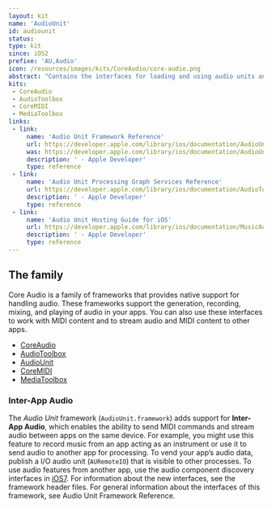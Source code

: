 ```yaml
---
layout: kit
name: 'AudioUnit'
id: audiounit
status: 
type: kit
since: iOS2
prefixe: 'AU,Audio'
icon: /resources/images/kits/CoreAudio/core-audio.png
abstract: "Contains the interfaces for loading and using audio units and support for Inter-App Audio."
kits:
 - CoreAudio
 - AudioToolbox
 - CoreMIDI
 - MediaToolbox
links:
 - link:
     name: 'Audio Unit Framework Reference'
     url: https://developer.apple.com/library/ios/documentation/AudioUnit/Reference/AudioUnit_Framework/index.html
     was: https://developer.apple.com/library/ios/documentation/AudioUnit/Reference/AudioUnit_Framework/_index.html
     description: ' - Apple Developer'
     type: reference
 - link:
     name: 'Audio Unit Processing Graph Services Reference'
     url: https://developer.apple.com/library/ios/documentation/AudioToolbox/Reference/AUGraphServicesReference/index.html
     description: ' - Apple Developer'
     type: reference
 - link:
     name: 'Audio Unit Hosting Guide for iOS'
     url: https://developer.apple.com/library/ios/documentation/MusicAudio/Conceptual/AudioUnitHostingGuide_iOS/Introduction/Introduction.html
     description: ' - Apple Developer'
     type: reference
---
```


## The family

Core Audio is a family of frameworks that provides native support for handling audio. These frameworks support the generation, recording, mixing, and playing of audio in your apps. You can also use these interfaces to work with MIDI content and to stream audio and MIDI content to other apps.

* [CoreAudio](/CoreAudio)
* [AudioToolbox](/AudioToolbox)
* [AudioUnit](/AudioUnit)
* [CoreMIDI](/CoreMIDI)
* [MediaToolbox](/MediaToolbox)


### Inter-App Audio

The *Audio Unit* framework (`AudioUnit.framework`) adds support for **Inter-App Audio**, which enables the ability to send MIDI commands and stream audio between apps on the same device. For example, you might use this feature to record music from an app acting as an instrument or use it to send audio to another app for processing. To vend your app’s audio data, publish a I/O audio unit (`AURemoteIO`) that is visible to other processes. To use audio features from another app, use the audio component discovery interfaces in [iOS7](/iOS7).
For information about the new interfaces, see the framework header files. For general information about the interfaces of this framework, see Audio Unit Framework Reference.
